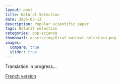 ```yaml
---
layout: post
title: Natural Selection
date: 2025-05-12 
description: Popular scientific paper
tags: Natural selection
categories: pop-science
thumbnail: assets/img/Giraf_natural_selection.png
images:
  compare: true
  slider: true
---
```


Translation in progress...

[French version](https://www.projetpangolin.com/selection-naturelle-mecanismes-exemples-concrets/)
